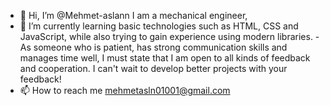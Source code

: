 - 👋 Hi, I’m @Mehmet-aslann I am a mechanical engineer, 
- 🌱 I’m currently learning basic technologies such as HTML, CSS and JavaScript, while also trying to gain experience using modern libraries.
-As someone who is patient, has strong communication skills and manages time well, I must state that I am open to all kinds of feedback and cooperation. I can't wait to develop better projects with your feedback!
- 📫 How to reach me mehmetasln01001@gmail.com
